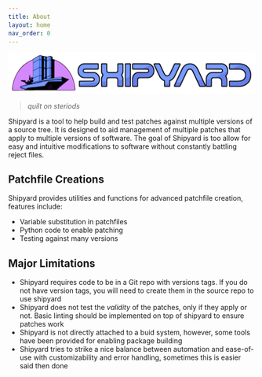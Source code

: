 ```yaml
---
title: About
layout: home
nav_order: 0
---
```


<img src="assets/img/logo_alt.png" alt="Shipyard" width="700"/>  

> _quilt on steriods_

Shipyard is a tool to help build and test patches against multiple versions of a source tree. It is
designed to aid management of multiple patches that apply to multiple versions of software. The goal of Shipyard is too allow for easy and intuitive modifications to software without constantly battling reject files.


## Patchfile Creations
Shipyard provides utilities and functions for advanced patchfile creation, features include:

* Variable substitution in patchfiles
* Python code to enable patching
* Testing against many versions

## Major Limitations
* Shipyard requires code to be in a Git repo with versions tags. If you do not have version tags, you will need to create them in the source repo to use shipyard
* Shipyard does not test the _validity_ of the patches, only if they apply or not. Basic linting should be implemented on top of shipyard to ensure patches work
* Shipyard is not directly attached to a buid system, however, some tools have been provided for enabling package building
* Shipyard tries to strike a nice balance between automation and ease-of-use with customizability and error handling, sometimes this is easier said then done
